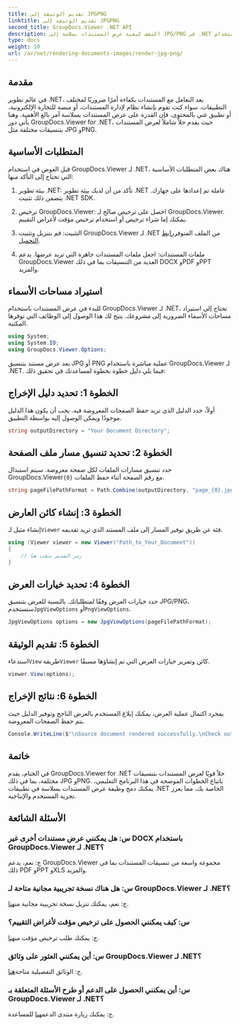 ```yaml
---
title: تقديم الوثيقة إلى JPGPNG
linktitle: تقديم الوثيقة إلى JPGPNG
second_title: GroupDocs.Viewer .NET API
description: اكتشف كيفية عرض المستندات بسلاسة إلى JPG/PNG في .NET باستخدام GroupDocs.Viewer لتحسين تجربة المستخدم والإنتاجية.
type: docs
weight: 10
url: /ar/net/rendering-documents-images/render-jpg-png/
---
```

## مقدمة

في عالم تطوير .NET، يعد التعامل مع المستندات بكفاءة أمرًا ضروريًا لمختلف التطبيقات. سواء كنت تقوم بإنشاء نظام لإدارة المستندات، أو منصة للتجارة الإلكترونية، أو تطبيق غني بالمحتوى، فإن القدرة على عرض المستندات بسلاسة أمر بالغ الأهمية. وهنا يأتي دور GroupDocs.Viewer for .NET، حيث يقدم حلاً شاملاً لعرض المستندات بتنسيقات مختلفة مثل JPG وPNG.

## المتطلبات الأساسية

قبل الغوص في استخدام GroupDocs.Viewer لـ .NET، هناك بعض المتطلبات الأساسية التي تحتاج إلى التأكد منها:

1. بيئة تطوير .NET: تأكد من أن لديك بيئة تطوير .NET عاملة تم إعدادها على جهازك. يتضمن ذلك تثبيت .NET SDK.

2. ترخيص GroupDocs.Viewer: احصل على ترخيص صالح لـ GroupDocs.Viewer. يمكنك إما شراء ترخيص أو استخدام ترخيص مؤقت لأغراض التقييم.

3.  التثبيت: قم بتنزيل وتثبيت GroupDocs.Viewer لـ .NET من الملف المتوفر[رابط التحميل](https://releases.groupdocs.com/viewer/net/).

4. ملفات المستندات: اجعل ملفات المستندات جاهزة التي تريد عرضها. يدعم GroupDocs.Viewer العديد من التنسيقات بما في ذلك DOCX وPDF وPPT والمزيد.

## استيراد مساحات الأسماء

للبدء في عرض المستندات باستخدام GroupDocs.Viewer لـ .NET، تحتاج إلى استيراد مساحات الأسماء الضرورية إلى مشروعك. يتيح لك هذا الوصول إلى الوظائف التي توفرها المكتبة.

```csharp
using System;
using System.IO;
using GroupDocs.Viewer.Options;
```

يعد عرض مستند بتنسيق JPG أو PNG عملية مباشرة باستخدام GroupDocs.Viewer لـ .NET. فيما يلي دليل خطوة بخطوة لمساعدتك في تحقيق ذلك:

## الخطوة 1: تحديد دليل الإخراج

أولاً، حدد الدليل الذي تريد حفظ الصفحات المعروضة فيه. يجب أن يكون هذا الدليل موجودًا ويمكن الوصول إليه بواسطة التطبيق.

```csharp
string outputDirectory = "Your Document Directory";
```

## الخطوة 2: تحديد تنسيق مسار ملف الصفحة

 حدد تنسيق مسارات الملفات لكل صفحة معروضة. سيتم استبدال GroupDocs.Viewer`{0}` مع رقم الصفحة أثناء حفظ الملفات.

```csharp
string pageFilePathFormat = Path.Combine(outputDirectory, "page_{0}.jpg");
```

## الخطوة 3: إنشاء كائن العارض

 إنشاء مثيل لـ`Viewer` فئة عن طريق توفير المسار إلى ملف المستند الذي تريد تقديمه.

```csharp
using (Viewer viewer = new Viewer("Path_to_Your_Document"))
{
    // رمز التقديم يذهب هنا
}
```

## الخطوة 4: تحديد خيارات العرض

حدد خيارات العرض وفقًا لمتطلباتك. بالنسبة للعرض بتنسيق JPG/PNG، ستستخدم`JpgViewOptions` أو`PngViewOptions`.

```csharp
JpgViewOptions options = new JpgViewOptions(pageFilePathFormat);
```

## الخطوة 5: تقديم الوثيقة

 استدعاء`View` طريقة`Viewer` كائن وتمرير خيارات العرض التي تم إنشاؤها مسبقًا.

```csharp
viewer.View(options);
```

## الخطوة 6: نتائج الإخراج

بمجرد اكتمال عملية العرض، يمكنك إبلاغ المستخدم بالعرض الناجح وتوفير الدليل حيث يتم حفظ الصفحات المعروضة.

```csharp
Console.WriteLine($"\nSource document rendered successfully.\nCheck output in {outputDirectory}.");
```

## خاتمة

في الختام، يقدم GroupDocs.Viewer for .NET حلاً قويًا لعرض المستندات بتنسيقات مختلفة، بما في ذلك JPG وPNG. باتباع الخطوات الموضحة في هذا البرنامج التعليمي، يمكنك دمج وظيفة عرض المستندات بسلاسة في تطبيقات .NET الخاصة بك، مما يعزز تجربة المستخدم والإنتاجية.

## الأسئلة الشائعة

### س: هل يمكنني عرض مستندات أخرى غير DOCX باستخدام GroupDocs.Viewer لـ .NET؟

ج: نعم، يدعم GroupDocs.Viewer مجموعة واسعة من تنسيقات المستندات بما في ذلك PDF وPPT وXLS والمزيد.

### س: هل هناك نسخة تجريبية مجانية متاحة لـ GroupDocs.Viewer لـ .NET؟

 ج: نعم، يمكنك تنزيل نسخة تجريبية مجانية من[هنا](https://releases.groupdocs.com/).

### س: كيف يمكنني الحصول على ترخيص مؤقت لأغراض التقييم؟

ج: يمكنك طلب ترخيص مؤقت من[هنا](https://purchase.groupdocs.com/temporary-license/).

### س: أين يمكنني العثور على وثائق GroupDocs.Viewer لـ .NET؟

 ج: الوثائق التفصيلية متاحة[هنا](https://reference.groupdocs.com/viewer/net/).

### س: أين يمكنني الحصول على الدعم أو طرح الأسئلة المتعلقة بـ GroupDocs.Viewer لـ .NET؟

 ج: يمكنك زيارة منتدى الدعم[هنا](https://forum.groupdocs.com/c/viewer/9) للمساعدة.